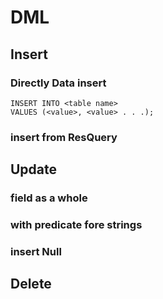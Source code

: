 # DML
## Insert
### Directly Data insert
    INSERT INTO <table name>
    VALUES (<value>, <value> . . .);
### insert from ResQuery
## Update
### field as a whole
### with predicate fore strings
### insert Null
## Delete